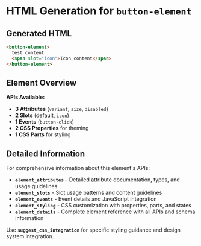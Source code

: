 # HTML Generation for `button-element`



## Generated HTML

```html
<button-element>
  test content
  <span slot="icon">Icon content</span>
</button-element>
```

## Element Overview

**APIs Available:**
- **3 Attributes** (`variant`, `size`, `disabled`)
- **2 Slots** (default, `icon`)
- **1 Events** (`button-click`)
- **2 CSS Properties** for theming
- **1 CSS Parts** for styling


## Detailed Information

For comprehensive information about this element's APIs:

- **`element_attributes`** - Detailed attribute documentation, types, and usage guidelines
- **`element_slots`** - Slot usage patterns and content guidelines
- **`element_events`** - Event details and JavaScript integration
- **`element_styling`** - CSS customization with properties, parts, and states
- **`element_details`** - Complete element reference with all APIs and schema information

Use **`suggest_css_integration`** for specific styling guidance and design system integration.